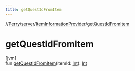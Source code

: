 ```yaml
---
title: getQuestIdFromItem
---
```

//[Perry](../../../index.html)/[server](../index.html)/[ItemInformationProvider](index.html)/[getQuestIdFromItem](get-quest-id-from-item.html)



# getQuestIdFromItem



[jvm]\
fun [getQuestIdFromItem](get-quest-id-from-item.html)(itemId: [Int](https://kotlinlang.org/api/latest/jvm/stdlib/kotlin/-int/index.html)): [Int](https://kotlinlang.org/api/latest/jvm/stdlib/kotlin/-int/index.html)





